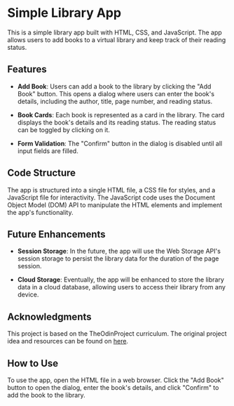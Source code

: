 # Simple Library App

This is a simple library app built with HTML, CSS, and JavaScript. The app allows users to add books to a virtual library and keep track of their reading status.

## Features

- **Add Book**: Users can add a book to the library by clicking the "Add Book" button. This opens a dialog where users can enter the book's details, including the author, title, page number, and reading status.

- **Book Cards**: Each book is represented as a card in the library. The card displays the book's details and its reading status. The reading status can be toggled by clicking on it.

- **Form Validation**: The "Confirm" button in the dialog is disabled until all input fields are filled.

## Code Structure

The app is structured into a single HTML file, a CSS file for styles, and a JavaScript file for interactivity. The JavaScript code uses the Document Object Model (DOM) API to manipulate the HTML elements and implement the app's functionality.

## Future Enhancements

- **Session Storage**: In the future, the app will use the Web Storage API's session storage to persist the library data for the duration of the page session.

- **Cloud Storage**: Eventually, the app will be enhanced to store the library data in a cloud database, allowing users to access their library from any device.

## Acknowledgments

This project is based on the TheOdinProject curriculum. The original project idea and resources can be found on [here](https://www.theodinproject.com/lessons/node-path-javascript-library).

## How to Use

To use the app, open the HTML file in a web browser. Click the "Add Book" button to open the dialog, enter the book's details, and click "Confirm" to add the book to the library.
